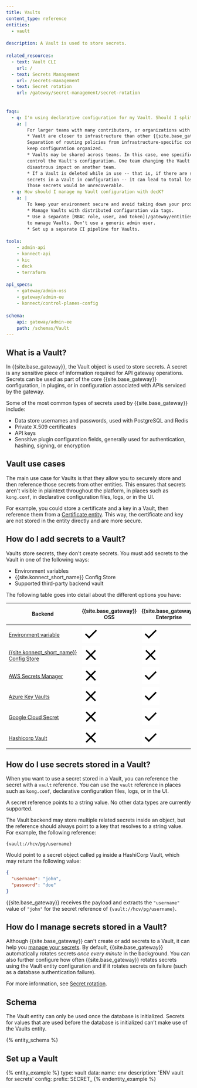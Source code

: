 ```yaml
---
title: Vaults
content_type: reference
entities:
  - vault

description: A Vault is used to store secrets.

related_resources:
  - text: Vault CLI
    url: /
  - text: Secrets Management
    url: /secrets-management
  - text: Secret rotation
    url: /gateway/secret-management/secret-rotation
  

faqs:
  - q: I'm using declarative configuration for my Vault. Should I split my Vault configuration?
    a: |
        For larger teams with many contributors, or organizations with multiple teams, we recommend splitting Vault configuration and managing it separately. We recommend splitting the configuration for the following reasons:
        * Vault are closer to infrastructure than other {{site.base_gateway}} configurations.
        Separation of routing policies from infrastructure-specific configurations helps
        keep configuration organized.
        * Vaults may be shared across teams. In this case, one specific team shouldn't
        control the Vault's configuration. One team changing the Vault a can have
        disastrous impact on another team.
        * If a Vault is deleted while in use -- that is, if there are still references to
        secrets in a Vault in configuration -- it can lead to total loss of proxy capabilities.
        Those secrets would be unrecoverable.
  - q: How should I manage my Vault configuration with decK?
    a: |
        To keep your environment secure and avoid taking down your proxies by accident, make sure to:
        * Manage Vaults with distributed configuration via tags.
        * Use a separate [RBAC role, user, and token](/gateway/entities/rbac/)
        to manage Vaults. Don't use a generic admin user.
        * Set up a separate CI pipeline for Vaults.

tools:
    - admin-api
    - konnect-api
    - kic
    - deck
    - terraform

api_specs:
    - gateway/admin-oss
    - gateway/admin-ee
    - konnect/control-planes-config

schema:
    api: gateway/admin-ee
    path: /schemas/Vault
---
```


## What is a Vault?
In {{site.base_gateway}}, the Vault object is used to store secrets. A secret is any sensitive piece of information required for API gateway
operations. Secrets can be used as part of the core {{site.base_gateway}} configuration, in plugins, or in configuration associated
with APIs serviced by the gateway.

Some of the most common types of secrets used by {{site.base_gateway}} include:

* Data store usernames and passwords, used with PostgreSQL and Redis
* Private X.509 certificates
* API keys
* Sensitive plugin configuration fields, generally used for authentication, hashing, signing, or encryption

## Vault use cases

The main use case for Vaults is that they allow you to securely store and then reference those secrets from other entities. This ensures that secrets aren't visible in plaintext throughout the platform, in places such as `kong.conf`,
in declarative configuration files, logs, or in the UI.

For example, you could store a certificate and a key in a Vault, then reference them from a [Certificate entity](/gateway/entities/certificate/). This way, the certificate and key are not stored in the entity directly and are more secure.

## How do I add secrets to a Vault?

Vaults store secrets, they don't create secrets. You must add secrets to the Vault in one of the following ways: 
* Environment variables
* {{site.konnect_short_name}} Config Store
* Supported third-party backend vault

The following table goes into detail about the different options you have:

| Backend                                                   | {{site.base_gateway}} OSS | {{site.base_gateway}} Enterprise | Uses Vault entity              | {{site.konnect_short_name}} supported |
| --------------------------------------------------------- | ------------------------ | -------------------------------- | ------------------------------ | ------------------------------------- |
| [Environment variable](/how-to/store-secrets-as-env-variables) | <img src="/app/assets/icons/check.svg" alt="Check icon">   | <img src="/app/assets/icons/check.svg" alt="Check icon">   | <img src="/app/assets/icons/close.svg" alt="Cross icon">   | <img src="/app/assets/icons/check.svg" alt="Check icon">        |
| [{{site.konnect_short_name}} Config Store](/how-to/store-secrets-in-konnect-config-store) | <img src="/app/assets/icons/close.svg" alt="Cross icon"> | <img src="/app/assets/icons/close.svg" alt="Cross icon">   | <img src="/app/assets/icons/check.svg" alt="Check icon">   | <img src="/app/assets/icons/check.svg" alt="Check icon">        |
| [AWS Secrets Manager](/how-to/configure-aws-secrets-manager-as-a-vault-backend) | <img src="/app/assets/icons/close.svg" alt="Cross icon"> | <img src="/app/assets/icons/check.svg" alt="Check icon">   | <img src="/app/assets/icons/check.svg" alt="Check icon">   | <img src="/app/assets/icons/check.svg" alt="Check icon">        |
| [Azure Key Vaults](/how-to/configure-azure-key-vaults-as-a-vault-backend) | <img src="/app/assets/icons/close.svg" alt="Cross icon"> | <img src="/app/assets/icons/check.svg" alt="Check icon">   | <img src="/app/assets/icons/check.svg" alt="Check icon">   | <img src="/app/assets/icons/check.svg" alt="Check icon">        |
| [Google Cloud Secret](/how-to/configure-google-cloud-secret-as-a-vault-backend) | <img src="/app/assets/icons/close.svg" alt="Cross icon"> | <img src="/app/assets/icons/check.svg" alt="Check icon">   | <img src="/app/assets/icons/check.svg" alt="Check icon">   | <img src="/app/assets/icons/check.svg" alt="Check icon">        |
| [Hashicorp Vault](/how-to/configure-hashicorp-vault-as-a-vault-backend) | <img src="/app/assets/icons/close.svg" alt="Cross icon"> | <img src="/app/assets/icons/check.svg" alt="Check icon">   | <img src="/app/assets/icons/check.svg" alt="Check icon">   | <img src="/app/assets/icons/check.svg" alt="Check icon">        |


## How do I use secrets stored in a Vault?

When you want to use a secret stored in a Vault, you can reference the secret with a `vault` reference. You can use the `vault` reference in places such as `kong.conf`, declarative configuration files, logs, or in the UI.

A secret reference points to a string value. No other data types are currently supported.

The Vault backend may store multiple related secrets inside an object, but the reference
should always point to a key that resolves to a string value. For example, the following reference:

```
{vault://hcv/pg/username}
```

Would point to a secret object called `pg` inside a HashiCorp Vault, which may return the following value:

```json
{
  "username": "john",
  "password": "doe"
}
```

<!-- vale off -->
{{site.base_gateway}} receives the payload and extracts the `"username"` value of `"john"` for the secret reference of
`{vault://hcv/pg/username}`.
<!-- vale on -->

## How do I manage secrets stored in a Vault?

Although {{site.base_gateway}} can't create or add secrets to a Vault, it can help you [manage your secrets](/secrets-management/). By default, {{site.base_gateway}} automatically rotates secrets *once every minute* in the background. You can also further configure how often {{site.base_gateway}} rotates secrets using the Vault entity configuration and if it rotates secrets on failure (such as a database authentication failure).

For more information, see [Secret rotation](/gateway/secrets-management/secret-rotation/).

## Schema

The Vault entity can only be used once the database is initialized. Secrets for values that are used before the database is initialized can’t make use of the Vaults entity.

{% entity_schema %}

## Set up a Vault

{% entity_example %}
type: vault
data:
  name: env
  description: 'ENV vault for secrets'
  config:
    prefix: SECRET_
{% endentity_example %}




